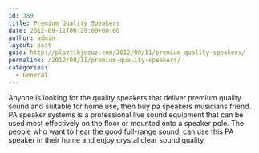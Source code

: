 ```yaml
---
id: 389
title: Premium Quality Speakers
date: 2012-09-11T06:29:00+00:00
author: admin
layout: post
guid: http://plaztikjezuz.com/2012/09/11/premium-quality-speakers/
permalink: /2012/09/11/premium-quality-speakers/
categories:
  - General
---
```

Anyone is looking for the quality speakers that deliver premium quality sound and suitable for home use, then buy pa speakers musicians friend. PA speaker systems is a professional live sound equipment that can be used most effectively on the floor or mounted onto a speaker pole. The people who want to hear the good full-range sound, can use this PA speaker in their home and enjoy crystal clear sound quality.